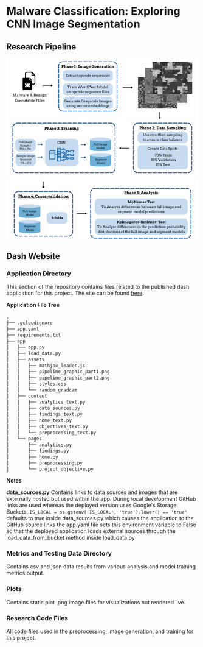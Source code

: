 
# Malware Classification: Exploring CNN Image Segmentation

## Research Pipeline
![Model Comparison Diagram](./plots/pipeline_graphic_part1.png)
![Model Comparison Diagram](./plots/pipeline_graphic_part2.png)

## Dash Website 

### Application Directory
This section of the repository contains files related to the published dash application for this project. The site can be found [here](https://senior-project-457222.wl.r.appspot.com).

**Application File Tree**
```
.
├── .gcloudignore
├── app.yaml
├── requirements.txt
├── app
│   ├── app.py
│   ├── load_data.py
│   ├── assets
│   │   ├── mathjax_loader.js
│   │   ├── pipeline_graphic_part1.png
│   │   ├── pipeline_graphic_part2.png
│   │   ├── styles.css
│   │   └── random_gradcam
│   ├── content
│   │   ├── analytics_text.py
│   │   ├── data_sources.py
│   │   ├── findings_text.py
│   │   ├── home_text.py
│   │   ├── objectives_text.py
│   │   └── preprocessing_text.py
│   └── pages
│       ├── analytics.py
│       ├── findings.py
│       ├── home.py
│       ├── preprocessing.py
│       └── project_objective.py

```

**Notes**

**data_sources.py** 
Contains links to data sources and images that are externally hosted but used within the app.
During local development GitHub links are used whereas the deployed version uses Google's Storage Buckets. 
```IS_LOCAL = os.getenv('IS_LOCAL', 'true').lower() == 'true'``` 
defaults to true inside data_sources.py which causes the application to the GitHub source links
the app.yaml file sets this environment variable to False so that the deployed application loads
external sources through the load_data_from_bucket method inside load_data.py

### Metrics and Testing Data Directory 
Contains csv and json data results from various analysis and model training metrics output. 

### Plots
Contains static plot .png image files for visualizations not rendered live. 

### Research Code Files 
All code files used in the preprocessing, image generation, and training for this project. 

